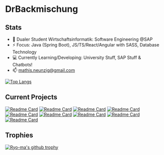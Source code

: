 # DrBackmischung 

## Stats

<!--
**DrBackmischung/DrBackmischung** is a ✨ _special_ ✨ repository because its `README.md` (this file) appears on your GitHub profile.

Here are some ideas to get you started:

-->
- 🔭 Dualer Student Wirtschaftsinformatik: Software Engineering @SAP
- ⚡ Focus: Java (Spring Boot), JS/TS/React/Angular with SASS, Database Technology
- 💻 Currently Learning/Developing: University Stuff, SAP Stuff & Chatbots!
- 📫 mathis.neunzig@gmail.com

[![Top Langs](https://github-readme-stats.vercel.app/api/top-langs/?username=DrBackmischung&langs_count=10)](https://github.com/anuraghazra/github-readme-stats)

## Current Projects

[![Readme Card](https://github-readme-stats.vercel.app/api/pin/?username=DrBackmischung&repo=Nachhilfe-Frontend)](https://github.com/DrBackmischung/Nachhilfe-Frontend)
[![Readme Card](https://github-readme-stats.vercel.app/api/pin/?username=DrBackmischung&repo=Nachhilfe-Gateway)](https://github.com/DrBackmischung/Nachhilfe-Gateway)
[![Readme Card](https://github-readme-stats.vercel.app/api/pin/?username=DrBackmischung&repo=Nachhilfe-UserService)](https://github.com/DrBackmischung/Nachhilfe-UserService)
[![Readme Card](https://github-readme-stats.vercel.app/api/pin/?username=DrBackmischung&repo=Nachhilfe-TimetableService)](https://github.com/DrBackmischung/Nachhilfe-TimetableService)
[![Readme Card](https://github-readme-stats.vercel.app/api/pin/?username=DrBackmischung&repo=Nachhilfe-PaymentService)](https://github.com/DrBackmischung/Nachhilfe-PaymentService)
[![Readme Card](https://github-readme-stats.vercel.app/api/pin/?username=DrBackmischung&repo=Nachhilfe-BillingService)](https://github.com/DrBackmischung/Nachhilfe-BillingService)
[![Readme Card](https://github-readme-stats.vercel.app/api/pin/?username=DrBackmischung&repo=Nachhilfe-Chatbot)](https://github.com/DrBackmischung/Nachhilfe-Chatbot)
[![Readme Card](https://github-readme-stats.vercel.app/api/pin/?username=DrBackmischung&repo=Nachhilfe-TransportationService)](https://github.com/DrBackmischung/Nachhilfe-TransportationService)
[![Readme Card](https://github-readme-stats.vercel.app/api/pin/?username=DrBackmischung&repo=Nachhilfe-Dokumentation)](https://github.com/DrBackmischung/Nachhilfe-Dokumentation)

## Trophies
[![Ryo-ma's github trophy](https://github-profile-trophy.vercel.app/?username=DrBackmischung&row=1)](https://github.com/ryo-ma/github-profile-trophy)
